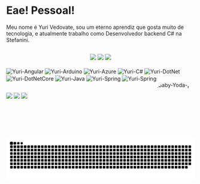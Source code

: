# Eae! Pessoal!

Meu nome é Yuri Vedovate, sou um eterno aprendiz que gosta muito de tecnologia, e atualmente trabalho como Desenvolvedor backend C# na Stefanini.

##
<div style="display: inline_block" align ="center">
  <img Height="150em" src="https://github-readme-stats.vercel.app/api?username=YuriJesusVedovate&show_icons=true&hide_border=true&layout=compact&count_private=true&include_all_commits=true&theme=dracula"/>
  <img Height="150em" src="https://github-readme-stats.vercel.app/api/top-langs/?username=YuriJesusVedovate&show_icons=true&hide_border=true&layout=compact&langs_count=8&theme=dracula"/>	
  <img Height="299em" src="https://github-readme-streak-stats.herokuapp.com/?user=YuriJesusVedovate&show_icons=true&hide_border=true&count_private=true&include_all_commits=true&theme=dracula"/>
</div>



<div style="display: inline_block"><br>
  <img align="center" alt="Yuri-Angular" height="30" width="40" src="https://cdn.jsdelivr.net/gh/devicons/devicon/icons/angularjs/angularjs-original.svg">
  <img align="center" alt="Yuri-Arduino" height="30" width="40" src="https://cdn.jsdelivr.net/gh/devicons/devicon/icons/arduino/arduino-original-wordmark.svg">
  <img align="center" alt="Yuri-Azure" height="30" width="40" src="https://cdn.jsdelivr.net/gh/devicons/devicon/icons/azure/azure-original.svg">
  <img align="center" alt="Yuri-C#" height="30" width="40" src="https://cdn.jsdelivr.net/gh/devicons/devicon/icons/csharp/csharp-original.svg">
  <img align="center" alt="Yuri-DotNet" height="30" width="40" src="https://cdn.jsdelivr.net/gh/devicons/devicon/icons/dot-net/dot-net-original.svg">
  <img align="center" alt="Yuri-DotNetCore" height="30" width="40" src="https://cdn.jsdelivr.net/gh/devicons/devicon/icons/dotnetcore/dotnetcore-original.svg">
  <img align="center" alt="Yuri-Java" height="30" width="40" src="https://cdn.jsdelivr.net/gh/devicons/devicon/icons/java/java-original.svg">
  <img align="center" alt="Yuri-Spring" height="30" width="40" src="https://cdn.jsdelivr.net/gh/devicons/devicon/icons/spring/spring-original.svg">
  <img align="center" alt="Yuri-Spring" height="30" width="40" src="https://cdn.jsdelivr.net/gh/devicons/devicon/icons/python/python-original.svg">
  <img align="right" alt="Baby-Yoda-pic" height="150" style="border-radius:50px;" src="https://c.tenor.com/7rMJZKO5CYYAAAAC/baby-yoda-hi.gif">
</div>
  
##
  
<div> 
  
  <a href="https://www.instagram.com/yuri_vedovate/" target="_blank"><img src="https://img.shields.io/badge/-Instagram-%23E4405F?style=for-the-badge&logo=instagram&logoColor=white" target="_blank"></a>
  <a href = "mailto:yurivedovate@hotmail.com"><img src="https://img.shields.io/badge/-Gmail-%23333?style=for-the-badge&logo=gmail&logoColor=white" target="_blank"></a>
  <a href="https://www.linkedin.com/in/yuri-de-jesus-morais-vedovate-5547661a8/" target="_blank"><img src="https://img.shields.io/badge/-LinkedIn-%230077B5?style=for-the-badge&logo=linkedin&logoColor=white" target="_blank"></a> 

  <picture>
  <source media="(prefers-color-scheme: dark)" srcset="https://raw.githubusercontent.com/YuriJesusVedovate/YuriJesusVedovate/output/github-contribution-grid-snake-dark.svg">
  <source media="(prefers-color-scheme: light)" srcset="https://raw.githubusercontent.com/YuriJesusVedovate/YuriJesusVedovate/output/github-contribution-grid-snake.svg">
  <img alt="github contribution grid snake animation" src="https://raw.githubusercontent.com/YuriJesusVedovate/YuriJesusVedovate/output/github-contribution-grid-snake.svg">
</picture>
</div>



